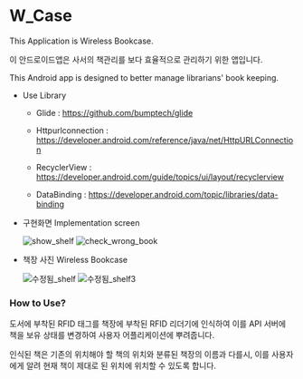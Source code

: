 # W_Case
This Application is Wireless Bookcase.

이 안드로이드앱은 사서의 책관리를 보다 효율적으로 관리하기 위한 앱입니다.

This Android app is designed to better manage librarians' book keeping.

* Use Library
  
  * Glide : https://github.com/bumptech/glide
  
  * Httpurlconnection : https://developer.android.com/reference/java/net/HttpURLConnection
  
  * RecyclerView : https://developer.android.com/guide/topics/ui/layout/recyclerview
  
  * DataBinding : https://developer.android.com/topic/libraries/data-binding
  

* 구현화면 Implementation screen

  ![show_shelf](https://user-images.githubusercontent.com/55890012/74550364-9d3d0f00-4f94-11ea-85bd-0782095570d1.gif)
  ![check_wrong_book](https://user-images.githubusercontent.com/55890012/74550398-a9c16780-4f94-11ea-935b-c6e8f41e8dca.gif)
  
 * 책장 사진 Wireless Bookcase
 
   ![수정됨_shelf](https://user-images.githubusercontent.com/55890012/74551005-c01bf300-4f95-11ea-96f5-4f46c8c3b07b.jpg)
   ![수정됨_shelf3](https://user-images.githubusercontent.com/55890012/74551020-c7430100-4f95-11ea-8e0d-f48fff6456c5.jpg)

        
### How to Use?
도서에 부착된 RFID 태그를 책장에 부착된 RFID 리더기에 인식하여 이를 API 서버에 책을 보유 상태를 변경하여 사용자 어플리케이션에 뿌려줍니다.

인식된 책은 기존의 위치해야 할 책의 위치와 분류된 책장의 이름과 다를시, 이를 사용자에게 알려 현재 책이 제대로 된 위치에 위치할 수 있도록 합니다.
